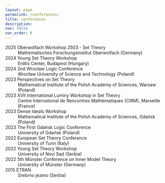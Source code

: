 ```yaml
---
layout: page
permalink: /conferences/
title: conferences
description:
nav: false
nav_order: 8
---
```

<dl>
<dt>2025 Oberwolfach Workshop 2503 - Set Theory</dt>
<dd>Mathematisches Forschungsinstitut Oberwolfach (Germany)</dd>
  
<dt>2024 Young Set Theory Workshop</dt>
<dd>Erdős Center, Budapest (Hungary)</dd>
  
<dt>2024 2nd Wrocław Logic Conference</dt>
<dd>Wrocław University of Science and Technology (Poland)</dd>

<dt>2023 Perspectives on Set Theory</dt>
<dd>Mathematical Institute of the Polish Academy of Sciences, Warsaw (Poland)</dd>

<dt>2023 XVII International Luminy Workshop in Set Theory</dt>
<dd>Centre International de Rencontres Mathématiques (CIRM), Marseille (France)</dd>

<dt>2023 Dense Ideals Workshop</dt>
<dd>Mathematical Institute of the Polish Academy of Sciences, Gdańsk (Poland)</dd>

<dt>2023 The First Gdańsk Logic Conference</dt>
<dd>University of Gdańsk (Poland)</dd>

<dt>2022 European Set Theory Conference</dt>
<dd>University of Turin (Italy)</dd>

<dt>2022 Young Set Theory Workshop</dt>
<dd>University of Novi Sad (Serbia)</dd>

<dt>2022 5th Münster Conference on Inner Model Theory</dt>
<dd>University of Münster (Germany)</dd>

<dt>2015 ETRAN</dt>
<dd>Srebrno jezero (Serbia)</dd>
</dl>
